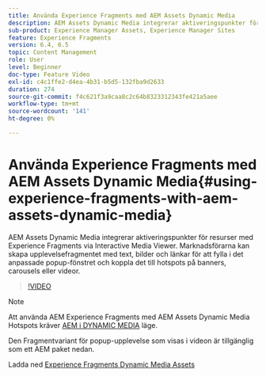 ```yaml
---
title: Använda Experience Fragments med AEM Assets Dynamic Media
description: AEM Assets Dynamic Media integrerar aktiveringspunkter för resurser med Experience Fragments via Interactive Media Viewer. Marknadsförarna kan skapa upplevelsefragmentet med text, bilder och länkar för att fylla i det anpassade popup-fönstret och koppla det till hotspots på banners, carousels eller videor.
sub-product: Experience Manager Assets, Experience Manager Sites
feature: Experience Fragments
version: 6.4, 6.5
topic: Content Management
role: User
level: Beginner
doc-type: Feature Video
exl-id: c4c1ffe2-d4ea-4b31-b5d5-132fba9d2633
duration: 274
source-git-commit: f4c621f3a9caa8c2c64b8323312343fe421a5aee
workflow-type: tm+mt
source-wordcount: '141'
ht-degree: 0%

---
```


# Använda Experience Fragments med AEM Assets Dynamic Media{#using-experience-fragments-with-aem-assets-dynamic-media}

AEM Assets Dynamic Media integrerar aktiveringspunkter för resurser med Experience Fragments via Interactive Media Viewer. Marknadsförarna kan skapa upplevelsefragmentet med text, bilder och länkar för att fylla i det anpassade popup-fönstret och koppla det till hotspots på banners, carousels eller videor.

>[!VIDEO](https://video.tv.adobe.com/v/22115?quality=12&learn=on)

>[!NOTE]
>
>Att använda AEM Experience Fragments med AEM Assets Dynamic Media Hotspots kräver [AEM i DYNAMIC MEDIA](https://experienceleague.adobe.com/docs/) läge.

Den Fragmentvariant för popup-upplevelse som visas i videon är tillgänglig som ett AEM paket nedan.

Ladda ned [Experience Fragments Dynamic Media Assets](assets/experience-fragmentsdynamic-mediaassets-100.zip)
